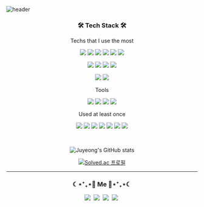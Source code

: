 ![header](https://capsule-render.vercel.app/api?type=waving&color=auto&height=300&section=header&text=juyeong-s&fontSize=90&animation=fadeIn&fontAlignY=38)

<h3 align="center">🛠 Tech Stack 🛠</h3>

<p align="center"> Techs that I use the most </p>

<p align="center">
  <img src="https://img.shields.io/badge/JavaScript-FFC81E?style=flat-square&logo=JavaScript&logoColor=white"/>
  <img src="https://img.shields.io/badge/TypeScript-3178C6?style=flat-square&logo=TypeScript&logoColor=white"/>
  <img src="https://img.shields.io/badge/React-0088CC?style=flat-square&logo=React&logoColor=white"/>
  <img src="https://img.shields.io/badge/Vue-1AB09F?style=flat-square&logo=Vue.js&logoColor=white"/>
  <img src="https://img.shields.io/badge/Django-092E20?style=flat-square&logo=Django&logoColor=white"/>
  <img src="https://img.shields.io/badge/MySQL-4479A1?style=flat-square&logo=MySQL&logoColor=white"/>
</p>

<p align="center">
  <img src="https://img.shields.io/badge/HTML5-E34F26?style=flat-square&logo=HTML5&logoColor=white"/>
  <img src="https://img.shields.io/badge/CSS3-1572B6?style=flat-square&logo=CSS3&logoColor=white"/>
  <img src="https://img.shields.io/badge/Sass-CC6699?style=flat-square&logo=Sass&logoColor=white"/>
  <img src="https://img.shields.io/badge/styled%20components-DB7093?style=flat-square&logo=styled-components&logoColor=white"/>
</p>

<p align="center">
  <img src="https://img.shields.io/badge/Redux-764ABC?style=flat-square&logo=Redux&logoColor=white"/>
  <img src="https://img.shields.io/badge/Zustand-66595C?style=flat-square&logo=Zerply&logoColor=white"/>
</p>

<p align="center"> Tools </p>

<p align="center">
  <img src="https://img.shields.io/badge/ESLint-4B32C3?style=flat-square&logo=ESLint&logoColor=white"/>
  <img src="https://img.shields.io/badge/Prettier-F7B93E?style=flat-square&logo=Prettier&logoColor=white"/>
  <img src="https://img.shields.io/badge/Slack-4A154B?style=flat-square&logo=Slack&logoColor=white"/>
  <img src="https://img.shields.io/badge/Figma-F24E1E?style=flat-square&logo=Figma&logoColor=white"/>
</p>

<p align="center"> Used at least once </p>

<p align="center">
  <img src="https://img.shields.io/badge/React%20Native-0088CC?style=flat-square&logo=React&logoColor=white"/>
  <img src="https://img.shields.io/badge/MongoDB-47A248?style=flat-square&logo=MongoDB&logoColor=white"/>
  <img src="https://img.shields.io/badge/MariaDB-003545?style=flat-square&logo=MariaDB&logoColor=white"/>
  <img src="https://img.shields.io/badge/AWS-232F3E?style=flat-square&logo=Amazon AWS&logoColor=white"/>
  <img src="https://img.shields.io/badge/Python-3776AB?style=flat-square&logo=Python&logoColor=white"/>
  <img src="https://img.shields.io/badge/Jupyter-F37626?style=flat-square&logo=Jupyter&logoColor=white"/>
  <img src="https://img.shields.io/badge/PHP-777BB4?style=flat-square&logo=PHP&logoColor=white"/>
</p>


<br>

<div align="center" style="text-align:center">
  
  ![Juyeong's GitHub stats](https://github-readme-stats.vercel.app/api?username=juyeong-s&bg_color=30,e96443,904e95&title_color=fff&text_color=fff&show_icons=true&count_private=true)
  
[![Solved.ac
프로필](http://mazassumnida.wtf/api/v2/generate_badge?boj=shinoung2360)](https://solved.ac/shinoung2360)
  
</div>

---  


<h3 align="center"> ☾⋆⁺₊⋆🐰 Me 🐰⋆⁺₊⋆☾ </h3>
<p align="center">
  <a href="https://juyami.tistory.com/"><img src="https://img.shields.io/badge/Tech%20Blog-21375A?style=flat-square&logo=Blogger&logoColor=white&link=https://juyami.tistory.com/"/></a>&nbsp
   <a href="https://velog.io/@shinoung2360"><img src="https://img.shields.io/badge/Velog-20C997?style=flat-square&logo=Velog&logoColor=white&link=https://velog.io/@shinoung2360"/></a>&nbsp
  <a href="mailto:happyu9986@gmail.com"><img src="https://img.shields.io/badge/Gmail-d14836?style=flat-square&logo=Gmail&logoColor=white&link=happyu9986@gmail.com"/></a>&nbsp
  <a href="https://tropical-authority-8a5.notion.site/10d00028923644da9c1fb398a3c87fe5"><img src="https://img.shields.io/badge/Portfolio-9999FF?style=flat-square&logo=GitHub Sponsors&logoColor=white&link=https://tropical-authority-8a5.notion.site/10d00028923644da9c1fb398a3c87fe5"/></a>&nbsp
</p>

